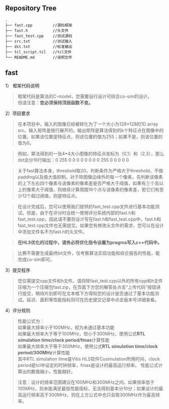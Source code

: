 ## Repository Tree
```
.
├── fast.cpp         //源码框架
├── fast.h           //头文件
├── fast_test.cpp    //测试源码
├── src.txt          //测试输入
├── dst.txt          //标准输出
├── tcl_script.tcl   //tcl文件
└── README.md        //说明文件
```
## fast

  1）	框架代码说明
  >框架代码是算法的C-model，您需要自行设计可综合co-sim的设计。  
  >但请注意：**您必须保持顶层函数不变。**

  2）项目要求  
  
  >在本项目中，输入的图像已经被转化为了一个大小为128*128的1D array src。输入矩阵是按行展开的。输出矩阵是算法得到的k个特征点在图像中的位置。如果该位置是特征点，则该位置的值为255；如果不是，则该位置的值为0。
  
  >例如，算法得到的一张4*4大小图像的特征点坐标为（0,1）和（2,3），那么dst会分16行输出：0 255 0 0 0 0 0 0 0 0 255 0 0 0 0 0
  
  >关于fast算法本身，threshold取20，判断条件为严格大于threshold，不做padding以及极大值抑制。对于除图像边缘外的每一个像素，先判断该像素的上下左右四个像素与该像素的像素差是否严格大于阈值，如果有三个及以上的像素大于阈值，则继续计算周围16个点与该像素的像素差，若它们有至少12个超过阈值，则是特征点。
  
  >在设计完成后，您可以使用我们提供的fast_test.cpp文件进行基本功能测试。但是，由于在评分时会统一使用评分系统内部的fast.h和fast_test.cpp，因此请不要将设计写在fast.h和fast_test.cpp中，fast.h和fast_test.cpp文件也无需提交。如果您有修改头文件的需求，您可以在设计中添加文件名不为fast.h的头文件。
  
  >**在HLS优化的过程中，请务必将优化指令设置为pragma写入c++代码中。**
  
  >比赛不需要生成最终bit文件，仅考察算法实现功能和综合报告的性能，能完成co-sim即可。
	
  3）提交程序
  >您仅需提交cpp文件和h文件。请将除fast_test.cpp以外的所有cpp和h文件压缩为一个压缩包fast.zip，在页面下方您的解答处点击“上传代码”按钮进行提交，稍待片刻即可在文本框下方得知您的设计是否通过了基本功能测试。延迟、面积等性能指标则可在历史提交记录中点击版本号详细查看。
  
  4）评分规则
  >性能公式为：<br>
  >如果最大频率小于100MHz，视为未通过基本功能<br>
  >如果最大频率大于等于100MHz，但小于300MHz，使用公式**RTL simulation time/clock period/fmax**计算性能<br>
  >如果最大频率大于等于300MHz，使用公式**RTL simulation time/clock period/300MHz**计算性能<br>
  >其中RTL simulation time是Vitis HLS软件Cosimulation所用时间，clock period是tcl中设定的时钟频率，fmax是设计的最高运行频率。
  >性能公式计算出的数值越小，性能越好。
  >
  >注意：设计的频率范围建议在100MHz和300MHz之间。如果频率低于100MHz，则未能满足最低性能指标，无法得到基本分10分；如果设计的最高运行频率高于300MHz，则在上方公式中也只会取300MHz作为最高频率。
